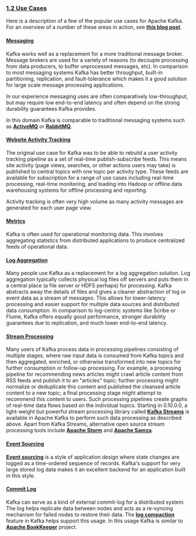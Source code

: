 ### [1.2 Use Cases](#uses)<a id="uses"></a>

Here is a description of a few of the popular use cases for Apache Kafka. For an overview of a number of these areas in action, see [**this blog post**](http://engineering.linkedin.com/distributed-systems/log-what-every-software-engineer-should-know-about-real-time-datas-unifying).

#### [Messaging](#uses_messaging)<a id="uses_messaging"></a>

Kafka works well as a replacement for a more traditional message broker. Message brokers are used for a variety of reasons \(to decouple processing from data producers, to buffer unprocessed messages, etc\). In comparison to most messaging systems Kafka has better throughput, built-in partitioning, replication, and fault-tolerance which makes it a good solution for large scale message processing applications.

In our experience messaging uses are often comparatively low-throughput, but may require low end-to-end latency and often depend on the strong durability guarantees Kafka provides.

In this domain Kafka is comparable to traditional messaging systems such as [**ActiveMQ**](http://activemq.apache.org/) or [**RabbitMQ**](https://www.rabbitmq.com/).

#### [Website Activity Tracking](#uses_website)<a id="uses_website"></a>

The original use case for Kafka was to be able to rebuild a user activity tracking pipeline as a set of real-time publish-subscribe feeds. This means site activity \(page views, searches, or other actions users may take\) is published to central topics with one topic per activity type. These feeds are available for subscription for a range of use cases including real-time processing, real-time monitoring, and loading into Hadoop or offline data warehousing systems for offline processing and reporting.

Activity tracking is often very high volume as many activity messages are generated for each user page view.

#### [Metrics](#uses_metrics)<a id="uses_metrics"></a>

Kafka is often used for operational monitoring data. This involves aggregating statistics from distributed applications to produce centralized feeds of operational data.

#### [Log Aggregation](#uses_logs)<a id="uses_logs"></a>

Many people use Kafka as a replacement for a log aggregation solution. Log aggregation typically collects physical log files off servers and puts them in a central place \(a file server or HDFS perhaps\) for processing. Kafka abstracts away the details of files and gives a cleaner abstraction of log or event data as a stream of messages. This allows for lower-latency processing and easier support for multiple data sources and distributed data consumption. In comparison to log-centric systems like Scribe or Flume, Kafka offers equally good performance, stronger durability guarantees due to replication, and much lower end-to-end latency.

#### [Stream Processing](#uses_streamprocessing)<a id="uses_streamprocessing"></a>

Many users of Kafka process data in processing pipelines consisting of multiple stages, where raw input data is consumed from Kafka topics and then aggregated, enriched, or otherwise transformed into new topics for further consumption or follow-up processing. For example, a processing pipeline for recommending news articles might crawl article content from RSS feeds and publish it to an "articles" topic; further processing might normalize or deduplicate this content and published the cleansed article content to a new topic; a final processing stage might attempt to recommend this content to users. Such processing pipelines create graphs of real-time data flows based on the individual topics. Starting in 0.10.0.0, a light-weight but powerful stream processing library called [**Kafka Streams**](http://kafka.apache.org/documentation.html#streams_overview) is available in Apache Kafka to perform such data processing as described above. Apart from Kafka Streams, alternative open source stream processing tools include [**Apache Storm**](https://storm.apache.org/) and [**Apache Samza**](http://samza.apache.org/).

#### [Event Sourcing](#uses_eventsourcing)<a id="uses_eventsourcing"></a>

[**Event sourcing**](http://martinfowler.com/eaaDev/EventSourcing.html) is a style of application design where state changes are logged as a time-ordered sequence of records. Kafka's support for very large stored log data makes it an excellent backend for an application built in this style.

#### [Commit Log](#uses_commitlog)<a id="uses_commitlog"></a>

Kafka can serve as a kind of external commit-log for a distributed system. The log helps replicate data between nodes and acts as a re-syncing mechanism for failed nodes to restore their data. The [**log compaction**](http://kafka.apache.org/documentation.html#compaction) feature in Kafka helps support this usage. In this usage Kafka is similar to [**Apache BookKeeper**](http://zookeeper.apache.org/bookkeeper/) project.

